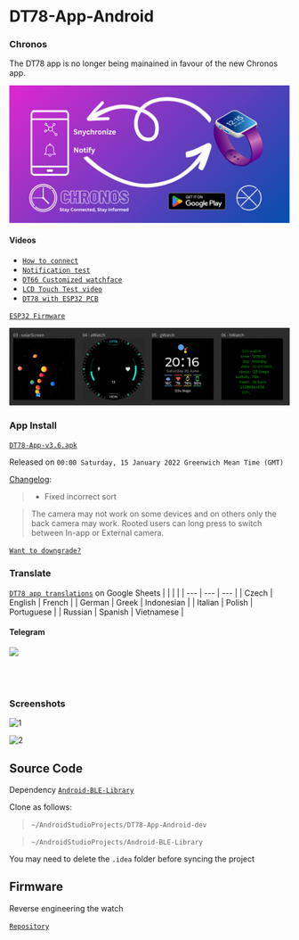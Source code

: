 # DT78-App-Android

### Chronos
The DT78 app is no longer being mainained in favour of the new Chronos app.
<!--
<a href='https://play.google.com/store/apps/details?id=com.fbiego.chronos&pcampaignid=pcampaignidMKT-Other-global-all-co-prtnr-py-PartBadge-Mar2515-1'><img alt='Get it on Google Play' height="100px" src='https://play.google.com/intl/en_us/badges/static/images/badges/en_badge_web_generic.png'/></a>
-->
[![chronos](resources/chronos_banner_gp.png?raw=true "chronos")](https://fbiego.com/chronos/app?id=dt78)

#### Videos

+ [`How to connect`](https://youtu.be/4o1O2qxbPlw)
+ [`Notification test`](https://youtu.be/2429i_2OC2A)
+ [`DT66 Customized watchface`](https://youtu.be/CJ8nM-tDxSM)
+ [`LCD Touch Test video`](https://youtu.be/1j1_iY0G4Cs)
+ [`DT78 with ESP32 PCB`](https://youtu.be/O0CNbZo6Kx4)

[`ESP32 Firmware`](https://github.com/fbiego/dt78-esp32-firmware)

![4](https://github.com/fbiego/dt78-esp32-firmware/raw/main/watchfaces.png?raw=true "4")


### App Install

[`DT78-App-v3.6.apk`](https://github.com/fbiego/DT78-App-Android/raw/dev/app/release/DT78-App-v3.6.apk)

Released on `00:00 Saturday, 15 January 2022 Greenwich Mean Time (GMT)`

[Changelog](https://github.com/fbiego/DT78-App-Android/blob/dev/app/release/changeLog.md):
>+ Fixed incorrect sort

> The camera may not work on some devices and on others only the back camera may work. Rooted users can long press to switch between In-app or External camera.

[`Want to downgrade?`](https://github.com/fbiego/DT78-App-Android/blob/dev/app/release/downgrade.md)

### Translate

[`DT78 app translations`](https://docs.google.com/spreadsheets/d/1crHcLgeA30y7-kiXHY95TBrc7-_znlTKFR2QMc66zT4/edit?usp=sharing) on Google Sheets
| |  | |
| --- | --- | --- |
| Czech | English | French |
| German | Greek | Indonesian |
| Italian | Polish | Portuguese |
| Russian | Spanish | Vietnamese |

#### Telegram

[<img src="resources/telegram_.png?raw=true" width=100 align=left>](https://t.me/dt78app)

<br><br><br><br>

### Screenshots

![1](resources/dt78_app1.png?raw=true "3")

![2](resources/dt78_app2.png?raw=true "2")


## Source Code
Dependency [`Android-BLE-Library`](https://github.com/fbiego/Android-BLE-Library)

Clone as follows:
> `~/AndroidStudioProjects/DT78-App-Android-dev`

> `~/AndroidStudioProjects/Android-BLE-Library`

You may need to delete the `.idea` folder before syncing the project

## Firmware

Reverse engineering the watch

[`Repository`](https://github.com/fbiego/dt78)

